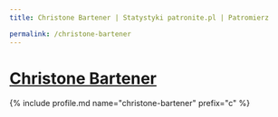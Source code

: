 ```yaml
---
title: Christone Bartener | Statystyki patronite.pl | Patromierz

permalink: /christone-bartener
---
```


# [Christone Bartener](https://patronite.pl/christone-bartener)

{% include profile.md name="christone-bartener" prefix="c" %}

